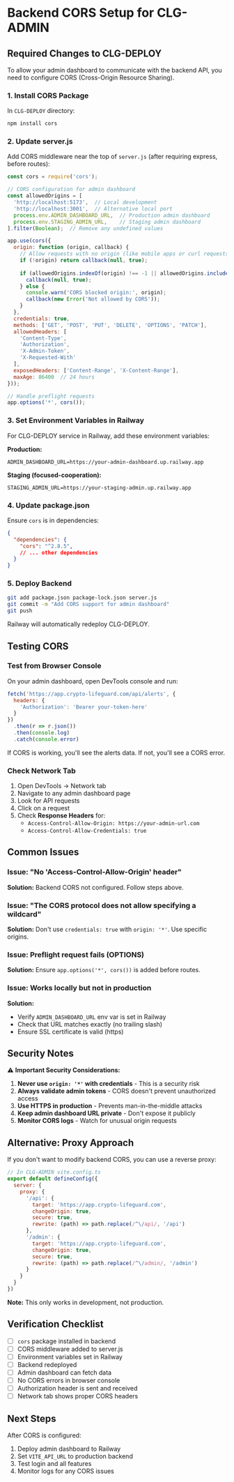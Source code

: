 # Backend CORS Setup for CLG-ADMIN

## Required Changes to CLG-DEPLOY

To allow your admin dashboard to communicate with the backend API, you need to configure CORS (Cross-Origin Resource Sharing).

### 1. Install CORS Package

In `CLG-DEPLOY` directory:

```bash
npm install cors
```

### 2. Update server.js

Add CORS middleware near the top of `server.js` (after requiring express, before routes):

```javascript
const cors = require('cors');

// CORS configuration for admin dashboard
const allowedOrigins = [
  'http://localhost:5173',  // Local development
  'http://localhost:3001',  // Alternative local port
  process.env.ADMIN_DASHBOARD_URL,  // Production admin dashboard
  process.env.STAGING_ADMIN_URL,    // Staging admin dashboard
].filter(Boolean);  // Remove any undefined values

app.use(cors({
  origin: function (origin, callback) {
    // Allow requests with no origin (like mobile apps or curl requests)
    if (!origin) return callback(null, true);
    
    if (allowedOrigins.indexOf(origin) !== -1 || allowedOrigins.includes('*')) {
      callback(null, true);
    } else {
      console.warn('CORS blocked origin:', origin);
      callback(new Error('Not allowed by CORS'));
    }
  },
  credentials: true,
  methods: ['GET', 'POST', 'PUT', 'DELETE', 'OPTIONS', 'PATCH'],
  allowedHeaders: [
    'Content-Type', 
    'Authorization', 
    'X-Admin-Token',
    'X-Requested-With'
  ],
  exposedHeaders: ['Content-Range', 'X-Content-Range'],
  maxAge: 86400  // 24 hours
}));

// Handle preflight requests
app.options('*', cors());
```

### 3. Set Environment Variables in Railway

For CLG-DEPLOY service in Railway, add these environment variables:

**Production:**
```
ADMIN_DASHBOARD_URL=https://your-admin-dashboard.up.railway.app
```

**Staging (focused-cooperation):**
```
STAGING_ADMIN_URL=https://your-staging-admin.up.railway.app
```

### 4. Update package.json

Ensure `cors` is in dependencies:

```json
{
  "dependencies": {
    "cors": "^2.8.5",
    // ... other dependencies
  }
}
```

### 5. Deploy Backend

```bash
git add package.json package-lock.json server.js
git commit -m "Add CORS support for admin dashboard"
git push
```

Railway will automatically redeploy CLG-DEPLOY.

## Testing CORS

### Test from Browser Console

On your admin dashboard, open DevTools console and run:

```javascript
fetch('https://app.crypto-lifeguard.com/api/alerts', {
  headers: {
    'Authorization': 'Bearer your-token-here'
  }
})
  .then(r => r.json())
  .then(console.log)
  .catch(console.error)
```

If CORS is working, you'll see the alerts data. If not, you'll see a CORS error.

### Check Network Tab

1. Open DevTools → Network tab
2. Navigate to any admin dashboard page
3. Look for API requests
4. Click on a request
5. Check **Response Headers** for:
   - `Access-Control-Allow-Origin: https://your-admin-url.com`
   - `Access-Control-Allow-Credentials: true`

## Common Issues

### Issue: "No 'Access-Control-Allow-Origin' header"
**Solution:** Backend CORS not configured. Follow steps above.

### Issue: "The CORS protocol does not allow specifying a wildcard"
**Solution:** Don't use `credentials: true` with `origin: '*'`. Use specific origins.

### Issue: Preflight request fails (OPTIONS)
**Solution:** Ensure `app.options('*', cors())` is added before routes.

### Issue: Works locally but not in production
**Solution:** 
- Verify `ADMIN_DASHBOARD_URL` env var is set in Railway
- Check that URL matches exactly (no trailing slash)
- Ensure SSL certificate is valid (https)

## Security Notes

⚠️ **Important Security Considerations:**

1. **Never use `origin: '*'` with credentials** - This is a security risk
2. **Always validate admin tokens** - CORS doesn't prevent unauthorized access
3. **Use HTTPS in production** - Prevents man-in-the-middle attacks
4. **Keep admin dashboard URL private** - Don't expose it publicly
5. **Monitor CORS logs** - Watch for unusual origin requests

## Alternative: Proxy Approach

If you don't want to modify backend CORS, you can use a reverse proxy:

```javascript
// In CLG-ADMIN vite.config.ts
export default defineConfig({
  server: {
    proxy: {
      '/api': {
        target: 'https://app.crypto-lifeguard.com',
        changeOrigin: true,
        secure: true,
        rewrite: (path) => path.replace(/^\/api/, '/api')
      },
      '/admin': {
        target: 'https://app.crypto-lifeguard.com',
        changeOrigin: true,
        secure: true,
        rewrite: (path) => path.replace(/^\/admin/, '/admin')
      }
    }
  }
})
```

**Note:** This only works in development, not production.

## Verification Checklist

- [ ] `cors` package installed in backend
- [ ] CORS middleware added to server.js
- [ ] Environment variables set in Railway
- [ ] Backend redeployed
- [ ] Admin dashboard can fetch data
- [ ] No CORS errors in browser console
- [ ] Authorization header is sent and received
- [ ] Network tab shows proper CORS headers

## Next Steps

After CORS is configured:

1. Deploy admin dashboard to Railway
2. Set `VITE_API_URL` to production backend
3. Test login and all features
4. Monitor logs for any CORS issues
